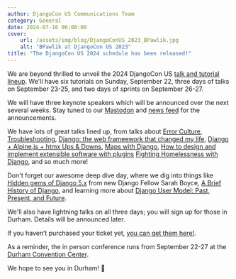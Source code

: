```yaml
---
author: DjangoCon US Communications Team
category: General
date: 2024-07-16 06:00:00
cover:
    url: /assets/img/blog/DjangoConUS_2023_BPawlik.jpg
    alt: "BPawlik at DjangoCon US 2023"
title: "The DjangoCon US 2024 schedule has been released!"
---
```


We are beyond thrilled to unveil the 2024 DjangoCon US [talk and tutorial lineup](/schedule/). We'll have six tutorials on Sunday, September 22, three days of talks on September 23-25, and two days of sprints on September 26-27.

We will have three keynote speakers which will be announced over the next several weeks. Stay tuned to our [Mastodon](https://fosstodon.org/@djangocon) and [news feed](/news/) for the announcements.

We have lots of great talks lined up, from talks about [Error Culture](/talks/error-culture/), [Troubleshooting](/talks/troubleshooting-is-a-lifestyle/), [Django: the web frameework that changed my life](/talks/django-the-web-framework-that-changed-my-life/), [Django + Alpine.js + htmx Ups & Downs](/talks/django-alpine-js-htmx-ups-downs/), [Maps with Django](/talks/maps-with-django/), [How to design and implement extensible software with plugins](/talks/how-to-design-and-implement-extensible-software-with-plugins/) [Fighting Homelessness with Django](/talks/fighting-homelessness-with-django/), and so much more!

Don't forget our awesome deep dive day, where we dig into things like [Hidden gems of Django 5.x](/talks/hidden-gems-of-django-5-x/) from new Django Fellow Sarah Boyce, [A Brief History of Django](/talks/a-brief-history-of-django/), and learning more about [Django User Model: Past, Present, and Future](/talks/django-user-model-past-present-and-future/).

We'll also have lightning talks on all three days; you will sign up for those in Durham. Details will be announced later.

If you haven’t purchased your ticket yet, [you can get them here!](https://ti.to/defna/djangocon-us-2024).

As a reminder, the in person conference runs from September 22-27 at the [Durham Convention Center](/venue/).

We hope to see you in Durham! 🐂
